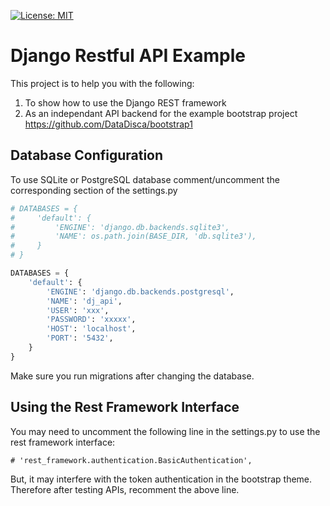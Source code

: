 [![License: MIT](https://img.shields.io/badge/License-MIT-yellow.svg)](https://opensource.org/licenses/MIT)

# Django Restful API Example

This project is to help you with the following:
1. To show how to use the Django REST framework
2. As an independant API backend for the example bootstrap project https://github.com/DataDisca/bootstrap1

## Database Configuration
To use SQLite or PostgreSQL database comment/uncomment the corresponding section of the settings.py 
```python
# DATABASES = {
#     'default': {
#         'ENGINE': 'django.db.backends.sqlite3',
#         'NAME': os.path.join(BASE_DIR, 'db.sqlite3'),
#     }
# }

DATABASES = {
    'default': {
        'ENGINE': 'django.db.backends.postgresql',
        'NAME': 'dj_api',
        'USER': 'xxx',
        'PASSWORD': 'xxxxx',
        'HOST': 'localhost',
        'PORT': '5432',
    }
}
```
Make sure you run migrations after changing the database.

## Using the Rest Framework Interface
You may need to uncomment the following line in the settings.py to use the rest framework interface:
```
# 'rest_framework.authentication.BasicAuthentication',
```
But, it may interfere with the token authentication in the bootstrap theme. Therefore after testing APIs, recomment the above line.




